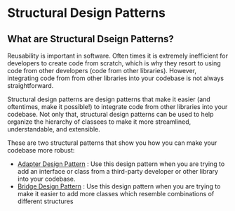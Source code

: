 # Structural Design Patterns
## What are Structural Dseign Patterns?
Reusability is important in software. Often times it is extremely inefficient for developers to create code from scratch, which is why they resort to using code from other developers (code from other libraries). However, integrating code from from other libraries into your codebase is not always straightforward.

Structural design patterns are design patterns that make it easier (and oftentimes, make it possible!) to integrate code from other libraries into your codebase. Not only that, structural design patterns can be used to help organize the hierarchy of classees to make it more streamlined, understandable, and extensible.

These are two structural patterns that show you how you can make your codebase more robust:
* [Adapter Design Pattern](https://github.com/sidg1215/DesignPatterns/tree/main/Structural%20Design%20Patterns/Adapter%20Design%20Pattern) : Use this design pattern when you are trying to add an interface or class from a third-party developer or other library into your codebase.
* [Bridge Design Pattern](https://github.com/sidg1215/DesignPatterns/tree/main/Structural%20Design%20Patterns/Bridge%20Design%20Pattern) : Use this design pattern when you are trying to make it easier to add more classes which resemble combinations of different structures
